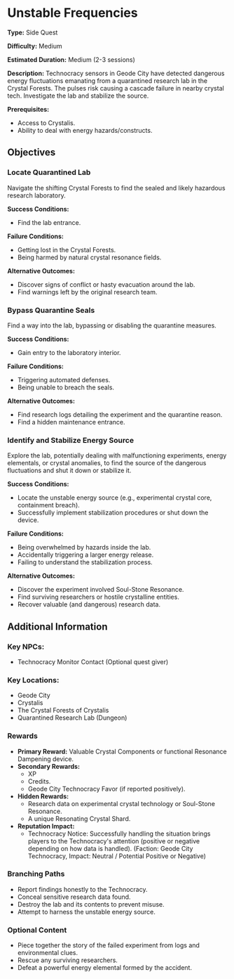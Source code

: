 
# Unstable Frequencies

**Type:** Side Quest

**Difficulty:** Medium

**Estimated Duration:** Medium (2-3 sessions)

**Description:** Technocracy sensors in Geode City have detected dangerous energy fluctuations emanating from a quarantined research lab in the Crystal Forests. The pulses risk causing a cascade failure in nearby crystal tech. Investigate the lab and stabilize the source.

**Prerequisites:**
- Access to Crystalis.
- Ability to deal with energy hazards/constructs.

## Objectives

### Locate Quarantined Lab

Navigate the shifting Crystal Forests to find the sealed and likely hazardous research laboratory.

**Success Conditions:**
- Find the lab entrance.

**Failure Conditions:**
- Getting lost in the Crystal Forests.
- Being harmed by natural crystal resonance fields.

**Alternative Outcomes:**
- Discover signs of conflict or hasty evacuation around the lab.
- Find warnings left by the original research team.

### Bypass Quarantine Seals

Find a way into the lab, bypassing or disabling the quarantine measures.

**Success Conditions:**
- Gain entry to the laboratory interior.

**Failure Conditions:**
- Triggering automated defenses.
- Being unable to breach the seals.

**Alternative Outcomes:**
- Find research logs detailing the experiment and the quarantine reason.
- Find a hidden maintenance entrance.

### Identify and Stabilize Energy Source

Explore the lab, potentially dealing with malfunctioning experiments, energy elementals, or crystal anomalies, to find the source of the dangerous fluctuations and shut it down or stabilize it.

**Success Conditions:**
- Locate the unstable energy source (e.g., experimental crystal core, containment breach).
- Successfully implement stabilization procedures or shut down the device.

**Failure Conditions:**
- Being overwhelmed by hazards inside the lab.
- Accidentally triggering a larger energy release.
- Failing to understand the stabilization process.

**Alternative Outcomes:**
- Discover the experiment involved Soul-Stone Resonance.
- Find surviving researchers or hostile crystalline entities.
- Recover valuable (and dangerous) research data.

## Additional Information

### Key NPCs:
- Technocracy Monitor Contact (Optional quest giver)

### Key Locations:
- Geode City
- Crystalis
- The Crystal Forests of Crystalis
- Quarantined Research Lab (Dungeon)

### Rewards
- **Primary Reward:** Valuable Crystal Components or functional Resonance Dampening device.
- **Secondary Rewards:**
  - XP
  - Credits.
  - Geode City Technocracy Favor (if reported positively).
- **Hidden Rewards:**
  - Research data on experimental crystal technology or Soul-Stone Resonance.
  - A unique Resonating Crystal Shard.
- **Reputation Impact:**
  - Technocracy Notice: Successfully handling the situation brings players to the Technocracy's attention (positive or negative depending on how data is handled). (Faction: Geode City Technocracy, Impact: Neutral / Potential Positive or Negative)

### Branching Paths
- Report findings honestly to the Technocracy.
- Conceal sensitive research data found.
- Destroy the lab and its contents to prevent misuse.
- Attempt to harness the unstable energy source.

### Optional Content
- Piece together the story of the failed experiment from logs and environmental clues.
- Rescue any surviving researchers.
- Defeat a powerful energy elemental formed by the accident.